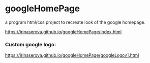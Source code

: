 # googleHomePage
 a program html/css project to recreate look of the google homepage. 
 
https://irinaserova.github.io/googleHomePage/index.html
### Custom google logo:
https://irinaserova.github.io/googleHomePage/googleLogov1.html
